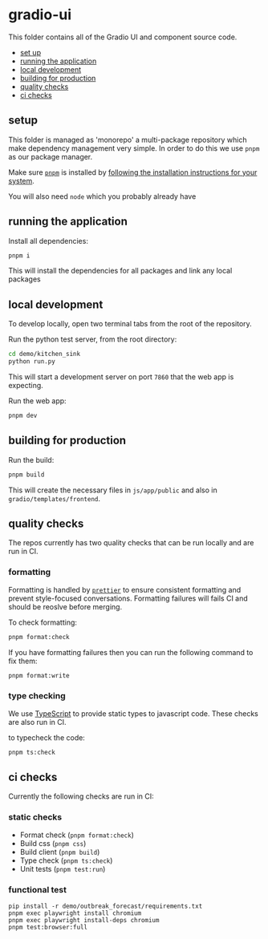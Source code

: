 # gradio-ui

This folder contains all of the Gradio UI and component source code.

- [set up](#setup)
- [running the application](#running-the-application)
- [local development](#local-development)
- [building for production](#building-for-production)
- [quality checks](#quality-checks)
- [ci checks](#ci-checks)

## setup

This folder is managed as 'monorepo' a multi-package repository which make dependency management very simple. In order to do this we use `pnpm` as our package manager.

Make sure [`pnpm`](https://pnpm.io/) is installed by [following the installation instructions for your system](https://pnpm.io/installation).

You will also need `node` which you probably already have

## running the application

Install all dependencies:

```bash
pnpm i
```

This will install the dependencies for all packages and link any local packages

## local development

To develop locally, open two terminal tabs from the root of the repository.

Run the python test server, from the root directory:

```bash
cd demo/kitchen_sink
python run.py
```

This will start a development server on port `7860` that the web app is expecting.

Run the web app:

```bash
pnpm dev
```

## building for production

Run the build:

```bash
pnpm build
```

This will create the necessary files in `js/app/public` and also in `gradio/templates/frontend`.

## quality checks

The repos currently has two quality checks that can be run locally and are run in CI.

### formatting

Formatting is handled by [`prettier`](https://prettier.io/) to ensure consistent formatting and prevent style-focused conversations. Formatting failures will fails CI and should be reoslve before merging.

To check formatting:

```bash
pnpm format:check
```

If you have formatting failures then you can run the following command to fix them:

```bash
pnpm format:write
```

### type checking

We use [TypeScript](https://www.typescriptlang.org/) to provide static types to javascript code. These checks are also run in CI.

to typecheck the code:

```bash
pnpm ts:check
```

## ci checks

Currently the following checks are run in CI:

### static checks

- Format check (`pnpm format:check`)
- Build css (`pnpm css`)
- Build client (`pnpm build`)
- Type check (`pnpm ts:check`)
- Unit tests (`pnpm test:run`)

### functional test

```
pip install -r demo/outbreak_forecast/requirements.txt
pnpm exec playwright install chromium
pnpm exec playwright install-deps chromium
pnpm test:browser:full
```
